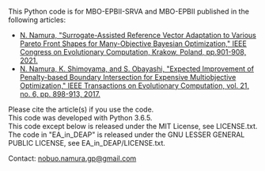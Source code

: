 This Python code is for MBO-EPBII-SRVA and MBO-EPBII published in the following articles:
* [N. Namura, "Surrogate-Assisted Reference Vector Adaptation to Various Pareto Front Shapes for Many-Objective Bayesian Optimization," IEEE Congress on Evolutionary Computation, Krakow, Poland, pp.901-908, 2021.](https://doi.org/10.1109/TEVC.2017.2693320)
* [N. Namura, K. Shimoyama, and S. Obayashi, "Expected Improvement of Penalty-based Boundary Intersection for Expensive Multiobjective Optimization," IEEE Transactions on Evolutionary Computation, vol. 21, no. 6, pp. 898-913, 2017.](https://doi.org/10.1109/CEC45853.2021.9504917)

Please cite the article(s) if you use the code.  
This code was developed with Python 3.6.5.  
This code except below is released under the MIT License, see LICENSE.txt.  
The code in "EA_in_DEAP" is released under the GNU LESSER GENERAL PUBLIC LICENSE, see EA_in_DEAP/LICENSE.txt.

Contact: nobuo.namura.gp@gmail.com
